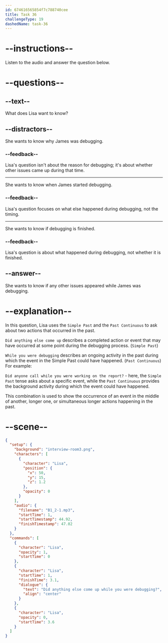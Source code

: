 ```yaml
---
id: 674616565854f7c788740cee
title: Task 36
challengeType: 19
dashedName: task-36
---
```


<!-- (Audio) Lisa: Did anything else come up while you were debugging? -->

# --instructions--

Listen to the audio and answer the question below.

# --questions--

## --text--

What does Lisa want to know?

## --distractors--

She wants to know why James was debugging.

### --feedback--

Lisa's question isn't about the reason for debugging; it's about whether other issues came up during that time.

---

She wants to know when James started debugging.

### --feedback--

Lisa's question focuses on what else happened during debugging, not the timing.

---

She wants to know if debugging is finished.

### --feedback--

Lisa's question is about what happened during debugging, not whether it is finished.

## --answer--

She wants to know if any other issues appeared while James was debugging.

# --explanation--

In this question, Lisa uses the `Simple Past` and the `Past Continuous` to ask about two actions that occurred in the past.

`Did anything else come up` describes a completed action or event that may have occurred at some point during the debugging process. (`Simple Past`)

`While you were debugging`  describes an ongoing activity in the past during which the event in the Simple Past could have happened. (`Past Continuous`) For example: 

`Did anyone call while you were working on the report?` - here, the `Simple Past` tense  asks about a specific event, while the `Past Continuous` provides the background activity during which the event could have happened.

This combination is used to show the occurrence of an event in the middle of another, longer one, or simultaneous longer actions happening in the past.

# --scene--

```json
{
  "setup": {
    "background": "interview-room3.png",
    "characters": [
      {
        "character": "Lisa",
        "position": {
          "x": 50,
          "y": 15,
          "z": 1.2
        },
        "opacity": 0
      }
    ],
    "audio": {
      "filename": "B1_2-1.mp3",
      "startTime": 1,
      "startTimestamp": 44.92,
      "finishTimestamp": 47.02
    }
  },
  "commands": [
    {
      "character": "Lisa",
      "opacity": 1,
      "startTime": 0
    },
    {
      "character": "Lisa",
      "startTime": 1,
      "finishTime": 3.1,
      "dialogue": {
        "text": "Did anything else come up while you were debugging?",
        "align": "center"
      }
    },
    {
      "character": "Lisa",
      "opacity": 0,
      "startTime": 3.6
    }
  ]
}
```

